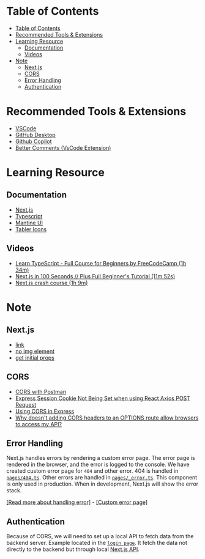 # Table of Contents

- [Table of Contents](#table-of-contents)
- [Recommended Tools & Extensions](#recommended-tools--extensions)
- [Learning Resource](#learning-resource)
  - [Documentation](#documentation)
  - [Videos](#videos)
- [Note](#note)
  - [Next.js](#nextjs)
  - [CORS](#cors)
  - [Error Handling](#error-handling)
  - [Authentication](#authentication)

# Recommended Tools & Extensions

- [VSCode](https://code.visualstudio.com/)
- [GitHub Desktop](https://desktop.github.com/)
- [Github Copilot](https://github.com/features/copilot)
- [Better Comments (VsCode Extension)](https://marketplace.visualstudio.com/items?itemName=aaron-bond.better-comments)

# Learning Resource

## Documentation

- [Next.js](https://nextjs.org/docs)
- [Typescript](https://www.typescriptlang.org/docs/)
- [Mantine UI](https://mantine.dev/)
- [Tabler Icons](https://tablericons.com/)

## Videos

- [Learn TypeScript - Full Course for Beginners by FreeCodeCamp (1h 34m)](https://youtu.be/gp5H0Vw39yw)
- [Next.js in 100 Seconds // Plus Full Beginner's Tutorial (11m 52s)](https://www.youtube.com/watch?v=Sklc_fQBmcs&t=4s)
- [Next.js crash course (1h 9m)](https://youtu.be/mTz0GXj8NN0)

# Note

## Next.js

- [link](https://nextjs.org/learn/basics/navigate-between-pages/link-component)
- [no img element](https://nextjs.org/docs/messages/no-img-element)
- [get initial props](https://nextjs.org/docs/api-reference/data-fetching/get-initial-props)

## CORS

- [CORS with Postman](https://stackoverflow.com/questions/36250615/cors-with-postman)
- [Express Session Cookie Not Being Set when using React Axios POST Request](https://stackoverflow.com/questions/63251837/express-session-cookie-not-being-set-when-using-react-axios-post-request)
- [Using CORS in Express](https://medium.com/zero-equals-false/using-cors-in-express-cac7e29b005b)
- [Why doesn't adding CORS headers to an OPTIONS route allow browsers to access my API?](https://stackoverflow.com/questions/7067966/why-doesnt-adding-cors-headers-to-an-options-route-allow-browsers-to-access-my)

## Error Handling

Next.js handles errors by rendering a custom error page. The error page is rendered in the browser, and the error is logged to the console. We have created custom error page for `404` and other error. 404 is handled in [`pages/404.ts`](../pages/404.tsx). Other errors are handled in [`pages/_error.ts`](../pages/_error.tsx). This component is only used in production. When in development, Next.js will show the error stack.

[[Read more about handling error]](https://stackoverflow.com/questions/71119300/how-to-throw-a-500-error-from-getstaticprops) - [[Custom error page]](https://nextjs.org/docs/advanced-features/custom-error-page#more-advanced-error-page-customizing)

## Authentication

Because of CORS, we will need to set up a local API to fetch data from the backend server. Example located in the [`login page`](../pages/auth/login.tsx). It fetch the data not directly to the backend but through local [Next.js API](../pages/api/v1/auth/login.ts).
